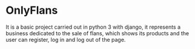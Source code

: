 # OnlyFlans

It is a basic project carried out in python 3 with django, it represents a business dedicated to the sale of flans, which shows its products and the user can register, log in and log out of the page.
